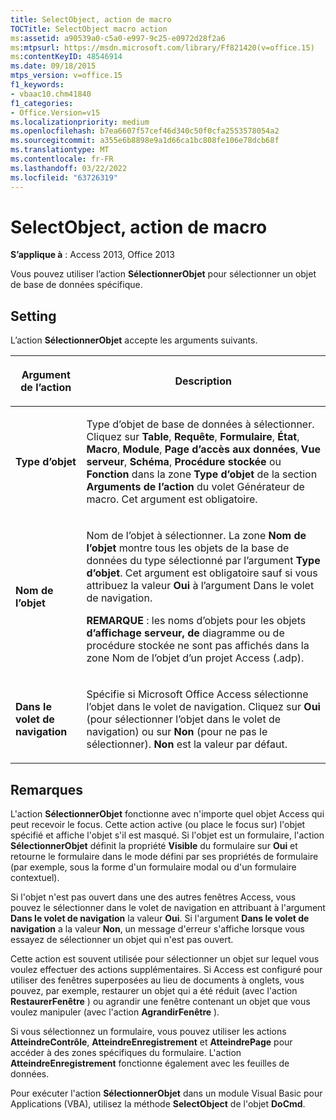 ```yaml
---
title: SelectObject, action de macro
TOCTitle: SelectObject macro action
ms:assetid: a90539a0-c5a0-e997-9c25-e0972d28f2a6
ms:mtpsurl: https://msdn.microsoft.com/library/Ff821420(v=office.15)
ms:contentKeyID: 48546914
ms.date: 09/18/2015
mtps_version: v=office.15
f1_keywords:
- vbaac10.chm41840
f1_categories:
- Office.Version=v15
ms.localizationpriority: medium
ms.openlocfilehash: b7ea6607f57cef46d340c50f0cfa2553578054a2
ms.sourcegitcommit: a355e6b8898e9a1d66ca1bc808fe106e78dcb68f
ms.translationtype: MT
ms.contentlocale: fr-FR
ms.lasthandoff: 03/22/2022
ms.locfileid: "63726319"
---
```

# <a name="selectobject-macro-action"></a>SelectObject, action de macro

**S’applique à** : Access 2013, Office 2013

Vous pouvez utiliser l’action **SélectionnerObjet** pour sélectionner un objet de base de données spécifique.

## <a name="setting"></a>Setting

L’action **SélectionnerObjet** accepte les arguments suivants.

<table>
<colgroup>
<col />
<col />
</colgroup>
<thead>
<tr class="header">
<th><p>Argument de l’action</p></th>
<th><p>Description</p></th>
</tr>
</thead>
<tbody>
<tr class="odd">
<td><p><strong>Type d’objet</strong></p></td>
<td><p>Type d’objet de base de données à sélectionner. Cliquez sur <strong>Table</strong>, <strong>Requête</strong>, <strong>Formulaire</strong>, <strong>État</strong>, <strong>Macro</strong>, <strong>Module</strong>, <strong>Page d’accès aux données</strong>, <strong>Vue serveur</strong>, <strong>Schéma</strong>, <strong>Procédure stockée</strong> ou <strong>Fonction</strong> dans la zone <strong>Type d’objet</strong> de la section <strong>Arguments de l’action</strong> du volet Générateur de macro. Cet argument est obligatoire.</p></td>
</tr>
<tr class="even">
<td><p><strong>Nom de l’objet</strong></p></td>
<td><p>Nom de l’objet à sélectionner. La zone <strong>Nom de l’objet</strong> montre tous les objets de la base de données du type sélectionné par l’argument <strong>Type d’objet</strong>. Cet argument est obligatoire sauf si vous attribuez la valeur <strong>Oui</strong> à l’argument Dans le volet de navigation.</p><p><strong>REMARQUE</strong> : les noms d’objets pour les objets <STRONG>d’affichage</STRONG> <STRONG>serveur, de</STRONG> diagramme ou de procédure stockée ne sont <STRONG></STRONG> pas affichés dans la zone Nom de l’objet d’un projet Access (.adp).<STRONG></STRONG></p></td>
</tr>
<tr class="odd">
<td><p><strong>Dans le volet de navigation</strong></p></td>
<td><p>Spécifie si Microsoft Office Access sélectionne l’objet dans le volet de navigation. Cliquez sur <strong>Oui</strong> (pour sélectionner l’objet dans le volet de navigation) ou sur <strong>Non</strong> (pour ne pas le sélectionner). <strong>Non</strong> est la valeur par défaut.</p></td>
</tr>
</tbody>
</table>


## <a name="remarks"></a>Remarques

L'action **SélectionnerObjet** fonctionne avec n'importe quel objet Access qui peut recevoir le focus. Cette action active (ou place le focus sur) l'objet spécifié et affiche l'objet s'il est masqué. Si l'objet est un formulaire, l'action **SélectionnerObjet** définit la propriété **Visible** du formulaire sur **Oui** et retourne le formulaire dans le mode défini par ses propriétés de formulaire (par exemple, sous la forme d'un formulaire modal ou d'un formulaire contextuel).

Si l'objet n'est pas ouvert dans une des autres fenêtres Access, vous pouvez le sélectionner dans le volet de navigation en attribuant à l'argument **Dans le volet de navigation** la valeur **Oui**. Si l'argument **Dans le volet de navigation** a la valeur **Non**, un message d'erreur s'affiche lorsque vous essayez de sélectionner un objet qui n'est pas ouvert.

Cette action est souvent utilisée pour sélectionner un objet sur lequel vous voulez effectuer des actions supplémentaires. Si Access est configuré pour utiliser des fenêtres superposées au lieu de documents à onglets, vous pouvez, par exemple, restaurer un objet qui a été réduit (avec l'action **RestaurerFenêtre** ) ou agrandir une fenêtre contenant un objet que vous voulez manipuler (avec l'action **AgrandirFenêtre** ).

Si vous sélectionnez un formulaire, vous pouvez utiliser les actions **AtteindreContrôle**, **AtteindreEnregistrement** et **AtteindrePage** pour accéder à des zones spécifiques du formulaire. L'action **AtteindreEnregistrement** fonctionne également avec les feuilles de données.

Pour exécuter l'action **SélectionnerObjet** dans un module Visual Basic pour Applications (VBA), utilisez la méthode **SelectObject** de l'objet **DoCmd**.

